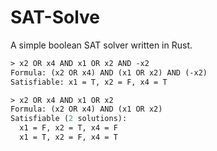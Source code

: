 # SAT-Solve

A simple boolean SAT solver written in Rust.

```pl
> x2 OR x4 AND x1 OR x2 AND -x2
Formula: (x2 OR x4) AND (x1 OR x2) AND (-x2)
Satisfiable: x1 = T, x2 = F, x4 = T
```

```pl
> x2 OR x4 AND x1 OR x2
Formula: (x2 OR x4) AND (x1 OR x2)
Satisfiable (2 solutions):
  x1 = F, x2 = T, x4 = F
  x1 = T, x2 = F, x4 = T
```
